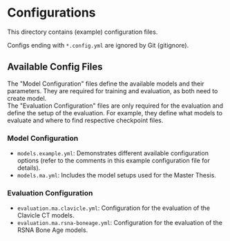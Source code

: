 # Configurations

This directory contains (example) configuration files.

Configs ending with `*.config.yml` are ignored by Git (gitignore).

## Available Config Files
The "Model Configuration" files define the available models and their
parameters. They are required for training and evaluation, as both need to
create model.  
The "Evaluation Configuration" files are only required for the evaluation and
define the setup of the evaluation. For example, they define what models to
evaluate and where to find respective checkpoint files. 

### Model Configuration
* `models.example.yml`: Demonstrates different available configuration options
  (refer to the comments in this example configuration file for details).
* `models.ma.yml`: Includes the model setups used for the Master Thesis.

### Evaluation Configuration
* `evaluation.ma.clavicle.yml`: Configuration for the evaluation of the Clavicle
  CT models.
* `evaluation.ma.rsna-boneage.yml`: Configuration for the evaluation of the
  RSNA Bone Age models.
